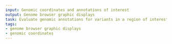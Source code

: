 ```yaml
---
input: Genomic coordinates and annotations of interest
output: Genome browser graphic displays
task: Evaluate genomic annotations for variants in a region of interest
tags:
- genome browser graphic displays
- genomic coordinates
---
```

